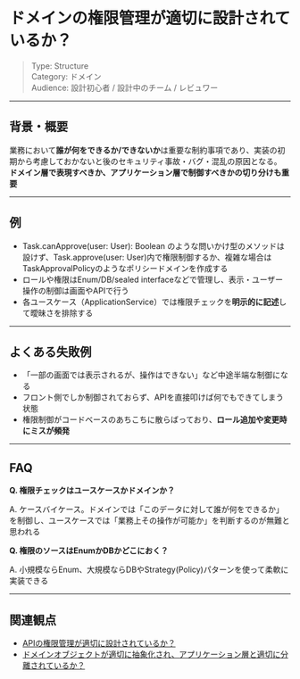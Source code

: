 # ドメインの権限管理が適切に設計されているか？

> Type: Structure  
> Category: ドメイン  
> Audience: 設計初心者 / 設計中のチーム / レビュワー

---

## 背景・概要

業務において**誰が何をできるか/できないか**は重要な制約事項であり、実装の初期から考慮しておかないと後のセキュリティ事故・バグ・混乱の原因となる。
**ドメイン層で表現すべきか、アプリケーション層で制御すべきかの切り分けも重要**

---

## 例

- Task.canApprove(user: User): Boolean のような問いかけ型のメソッドは設けず、Task.approve(user: User)内で権限制御するか、複雑な場合はTaskApprovalPolicyのようなポリシードメインを作成する
- ロールや権限はEnum/DB/sealed interfaceなどで管理し、表示・ユーザー操作の制御は画面やAPIで行う
- 各ユースケース（ApplicationService）では権限チェックを**明示的に記述**して曖昧さを排除する

---

## よくある失敗例

- 「一部の画面では表示されるが、操作はできない」など中途半端な制御になる
- フロント側でしか制御されておらず、APIを直接叩けば何でもできてしまう状態
- 権限制御がコードベースのあちこちに散らばっており、**ロール追加や変更時にミスが頻発**

---

## FAQ

**Q. 権限チェックはユースケースかドメインか？**

A. ケースバイケース。ドメインでは「このデータに対して誰が何をできるか」を制御し、ユースケースでは「業務上その操作が可能か」を判断するのが無難と思われる

**Q. 権限のソースはEnumかDBかどこにおく？**

A. 小規模ならEnum、大規模ならDBやStrategy(Policy)パターンを使って柔軟に実装できる

---

## 関連観点

- [APIの権限管理が適切に設計されているか？](https://zenn.dev/kanaria007/articles/03fb36eb3d41f3)
- [ドメインオブジェクトが適切に抽象化され、アプリケーション層と適切に分離されているか？](https://zenn.dev/kanaria007/articles/2454bcc637fa86)
